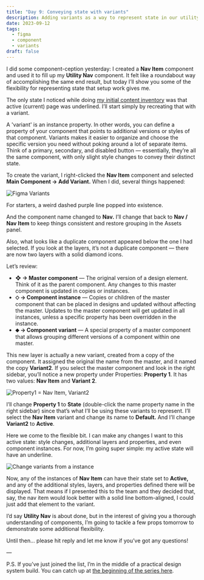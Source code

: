 ```yaml
---
title: "Day 9: Conveying state with variants"
description: Adding variants as a way to represent state in our utility nav component.
date: 2023-09-12
tags:
  - figma
  - component
  - variants
draft: false
---
```

I did some component-ception yesterday: I created a **Nav Item** component and used it to fill up my **Utility Nav** component. It felt like a roundabout way of accomplishing the same end result, but today I’ll show you some of the flexibility for representing state that setup work gives me.

The only state I noticed while doing [my initial content inventory](https://practicaldesignsystems.com/daily/day-5-what-to-expect-when-building-components/) was that active (current) page was underlined. I’ll start simply by recreating that with a variant.

A 'variant' is an instance property. In other words, you can define a property of your component that points to additional versions or styles of that component. Variants makes it easier to organize and choose the specific version you need without poking around a lot of separate items. Think of a primary, secondary, and disabled button — essentially, they’re all the same component, with only slight style changes to convey their distinct state.

To create the variant, I right-clicked the **Nav Item** component and selected **Main Component → Add Variant.** When I did, several things happened:

![Figma Variants](/assets/i/post-bofa-variant.png)

For starters, a weird dashed purple line popped into existence.

And the component name changed to **Nav.** I’ll change that back to **Nav / Nav Item** to keep things consistent and restore grouping in the Assets panel.

Also, what looks like a duplicate component appeared below the one I had selected. If you look at the layers, it’s not a duplicate component — there are now two layers with a solid diamond icons. 

Let’s review:

* **❖ → Master component** — The original version of a design element. Think of it as the parent component. Any changes to this master component is updated in copies or instances.
* **⬦ → Component instance** — Copies or children of the master component that can be placed in designs and updated without affecting the master. Updates to the master component will get updated in all instances, unless a specific property has been overridden in the instance.
* **⬥ → Component variant** — A special property of a master component that allows grouping different versions of a component within one master.

This new layer is actually a new variant, created from a copy of the component. It assigned the original the name from the master, and it named the copy **Variant2**. If you select the master component and look in the right sidebar, you’ll notice a new property under Properties: **Property 1**. It has two values: **Nav Item** and **Variant 2**.

![Property1 = Nav Item, Variant2](/assets/i/post-bofa-prop.png)

I’ll change **Property 1** to **State** (double-click the name property name in the right sidebar) since that’s what I’ll be using these variants to represent. I’ll select the **Nav Item** variant and change its name to **Default.** And I’ll change **Variant2** to **Active**.

Here we come to the flexible bit. I can make any changes I want to this active state: style changes, additional layers and properties, and even component instances. For now, I’m going super simple: my active state will have an underline. 

![Change variants from a instance](/assets/i/post-bofa-active-state.gif)

Now, any of the instances of **Nav Item** can have their state set to **Active,** and any of the additional styles, layers, and properties defined there will be displayed. That means if I presented this to the team and they decided that, say, the nav item would look better with a solid line bottom-aligned, I could just add that element to the variant.

I’d say **Utility Nav** is about done, but in the interest of giving you a thorough understanding of components, I’m going to tackle a few props tomorrow to demonstrate some additional flexibility.

Until then… please hit reply and let me know if you’ve got any questions!

—

P.S. If you’ve just joined the list, I’m in the middle of a practical design system build. You can catch up at [the beginning of the series here](https://practicaldesignsystems.com/daily/let-s-build-a-design-system/).